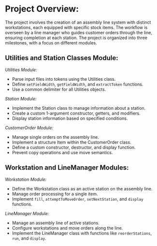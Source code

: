 # **Project Overview:**

The project involves the creation of an assembly line system with distinct workstations, each equipped with specific stock items. The workflow is overseen by a line manager who guides customer orders through the line, ensuring completion at each station. The project is organized into three milestones, with a focus on different modules.

## **Utilities and Station Classes Module:**

*Utilities Module:*
- Parse input files into tokens using the Utilities class.
- Define `setFieldWidth`, `getFieldWidth`, and `extractToken` functions.
- Use a common delimiter for all Utilities objects.

*Station Module:*
- Implement the Station class to manage information about a station.
- Create a custom 1-argument constructor, getters, and modifiers.
- Display station information based on specified conditions.

*CustomerOrder Module:*
- Manage single orders on the assembly line.
- Implement a structure Item within the CustomerOrder class.
- Define a custom constructor, destructor, and display function.
- Prevent copy operations and use move semantics.

## **Workstation and LineManager Modules:**

*Workstation Module:*
- Define the Workstation class as an active station on the assembly line.
- Manage order processing for a single item.
- Implement `fill`, `attemptToMoveOrder`, `setNextStation`, and `display` functions.

*LineManager Module:*
- Manage an assembly line of active stations.
- Configure workstations and move orders along the line.
- Implement the LineManager class with functions like `reorderStations`, `run`, and `display`.
